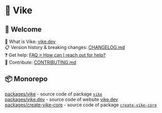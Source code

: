# 🔨 Vike

## 👋 Welcome

:eyes: What is Vike: [vike.dev](https://vike.dev)  
:clipboard: Version history & breaking changes: [CHANGELOG.md](/CHANGELOG.md)  
:question: Get help: [FAQ > How can I reach out for help?](https://vike.dev/faq#how-can-i-reach-out-for-help)  
:green_heart: Contribute: [CONTRIBUTING.md](/CONTRIBUTING.md)  

## 📦 Monorepo

[packages/vike](packages/vike/) - source code of package [`vike`](https://npmjs.com/package/vike)  
[packages/vike.dev](packages/vike.dev/) - source code of website [vike.dev](http://vike.dev)  
[packages/create-vike-core](packages/create-vike-core/) - source code of package [`create-vike-core`](https://npmjs.com/package/create-vike-core)  
